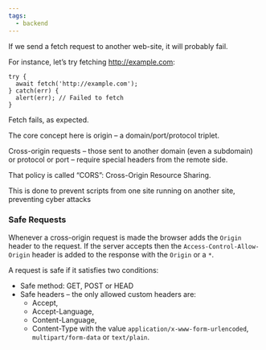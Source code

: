 ```yaml
---
tags:
  - backend
---
```

If we send a fetch request to another web-site, it will probably fail.

For instance, let’s try fetching http://example.com:
```
try {
  await fetch('http://example.com');
} catch(err) {
  alert(err); // Failed to fetch
}
```
Fetch fails, as expected.

The core concept here is origin – a domain/port/protocol triplet.

Cross-origin requests – those sent to another domain (even a subdomain) or protocol or port – require special headers from the remote side.

That policy is called “CORS”: Cross-Origin Resource Sharing.

This is done to prevent scripts from one site running on another site, preventing cyber attacks

### Safe Requests

Whenever a cross-origin request is made the browser adds the `Origin` header to the request.
If the server accepts then the `Access-Control-Allow-Origin` header is added to the response with the `Origin` or a `*`.

A request is safe if it satisfies two conditions:
- Safe method: GET, POST or HEAD
- Safe headers – the only allowed custom headers are:
	- Accept,
	- Accept-Language,
	- Content-Language,
	- Content-Type with the value `application/x-www-form-urlencoded`, `multipart/form-data` or `text/plain`.
